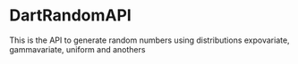 # DartRandomAPI
This is the API to generate random numbers using distributions expovariate, gammavariate, uniform and anothers
